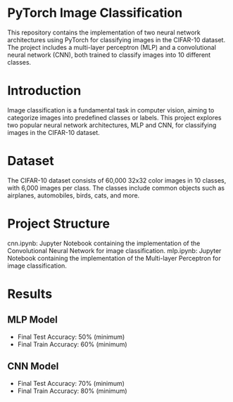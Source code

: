 # PyTorch Image Classification
 This repository contains the implementation of two neural network architectures using PyTorch for classifying images in the CIFAR-10 dataset. The project includes a multi-layer perceptron (MLP) and a convolutional neural network (CNN), both trained to classify images into 10 different classes.



# Introduction
 Image classification is a fundamental task in computer vision, aiming to categorize images into predefined classes or labels. This project explores two popular neural network architectures, MLP and CNN, for classifying images in the CIFAR-10 dataset.




# Dataset
 The CIFAR-10 dataset consists of 60,000 32x32 color images in 10 classes, with 6,000 images per class. The classes include common objects such as airplanes, automobiles, birds, cats, and more.



# Project Structure
 cnn.ipynb: Jupyter Notebook containing the implementation of the Convolutional Neural Network for image classification.
 mlp.ipynb: Jupyter Notebook containing the implementation of the Multi-layer Perceptron for image classification.

# Results
  ## MLP Model

 - Final Test Accuracy: 50% (minimum)
 - Final Train Accuracy: 60% (minimum)
  ## CNN Model

- Final Test Accuracy: 70% (minimum)
- Final Train Accuracy: 80% (minimum)
